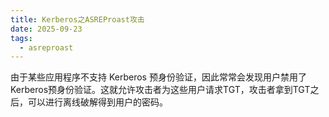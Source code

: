 ```yaml
---
title: Kerberos之ASREProast攻击
date: 2025-09-23
tags:
  - asreproast
---
```



由于某些应用程序不支持 Kerberos 预身份验证，因此常常会发现用户禁用了Kerberos预身份验证。这就允许攻击者为这些用户请求TGT，攻击者拿到TGT之后，可以进行离线破解得到用户的密码。

